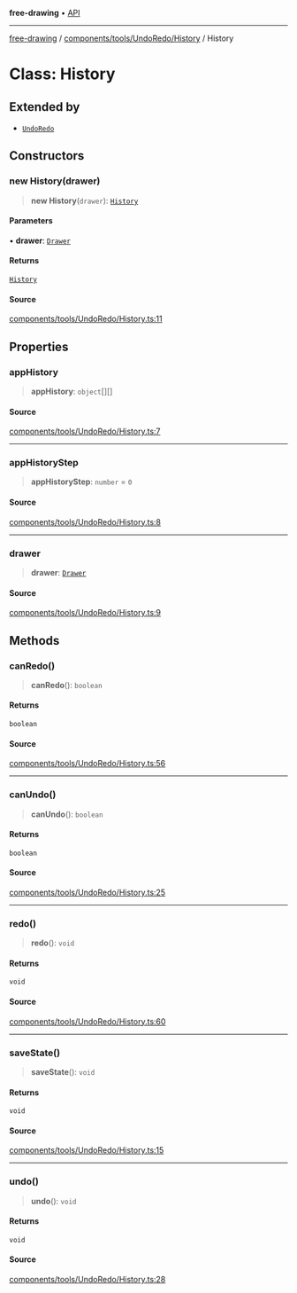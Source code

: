 **free-drawing** • [API](../../../../../README.md)

***

[free-drawing](../../../../../README.md) / [components/tools/UndoRedo/History](../README.md) / History

# Class: History

## Extended by

- [`UndoRedo`](../../UndoRedo/classes/UndoRedo.md)

## Constructors

### new History(drawer)

> **new History**(`drawer`): [`History`](History.md)

#### Parameters

• **drawer**: [`Drawer`](../../../../../Drawer/classes/Drawer.md)

#### Returns

[`History`](History.md)

#### Source

[components/tools/UndoRedo/History.ts:11](https://github.com/fabienwnklr/free-drawing/blob/master/src/components/tools/UndoRedo/History.ts#L11)

## Properties

### appHistory

> **appHistory**: `object`[][]

#### Source

[components/tools/UndoRedo/History.ts:7](https://github.com/fabienwnklr/free-drawing/blob/master/src/components/tools/UndoRedo/History.ts#L7)

***

### appHistoryStep

> **appHistoryStep**: `number` = `0`

#### Source

[components/tools/UndoRedo/History.ts:8](https://github.com/fabienwnklr/free-drawing/blob/master/src/components/tools/UndoRedo/History.ts#L8)

***

### drawer

> **drawer**: [`Drawer`](../../../../../Drawer/classes/Drawer.md)

#### Source

[components/tools/UndoRedo/History.ts:9](https://github.com/fabienwnklr/free-drawing/blob/master/src/components/tools/UndoRedo/History.ts#L9)

## Methods

### canRedo()

> **canRedo**(): `boolean`

#### Returns

`boolean`

#### Source

[components/tools/UndoRedo/History.ts:56](https://github.com/fabienwnklr/free-drawing/blob/master/src/components/tools/UndoRedo/History.ts#L56)

***

### canUndo()

> **canUndo**(): `boolean`

#### Returns

`boolean`

#### Source

[components/tools/UndoRedo/History.ts:25](https://github.com/fabienwnklr/free-drawing/blob/master/src/components/tools/UndoRedo/History.ts#L25)

***

### redo()

> **redo**(): `void`

#### Returns

`void`

#### Source

[components/tools/UndoRedo/History.ts:60](https://github.com/fabienwnklr/free-drawing/blob/master/src/components/tools/UndoRedo/History.ts#L60)

***

### saveState()

> **saveState**(): `void`

#### Returns

`void`

#### Source

[components/tools/UndoRedo/History.ts:15](https://github.com/fabienwnklr/free-drawing/blob/master/src/components/tools/UndoRedo/History.ts#L15)

***

### undo()

> **undo**(): `void`

#### Returns

`void`

#### Source

[components/tools/UndoRedo/History.ts:28](https://github.com/fabienwnklr/free-drawing/blob/master/src/components/tools/UndoRedo/History.ts#L28)
